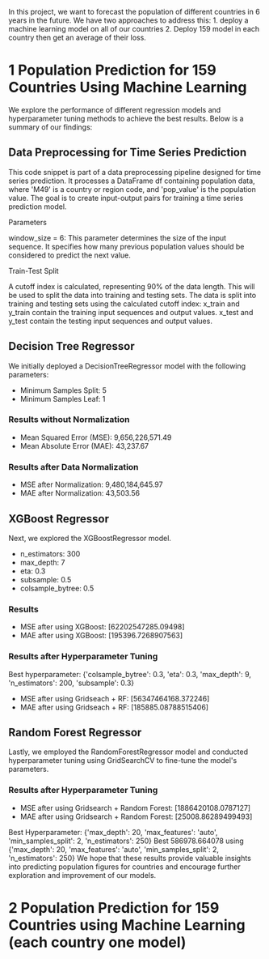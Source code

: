
In this project, we want to forecast the population of different countries in 6 years in the future. We have two approaches to address this: 1. deploy a machine learning model on all of our countries
2. Deploy 159 model in each country then get an average of their loss.
 
# 1 Population Prediction for 159 Countries Using Machine Learning

 We explore the performance of different regression models and hyperparameter tuning methods to achieve the best results. Below is a summary of our findings:
 ## Data Preprocessing for Time Series Prediction
This code snippet is part of a data preprocessing pipeline designed for time series prediction. It processes a DataFrame df containing population data, where 'M49' is a country or region code, and 'pop_value' is the population value. The goal is to create input-output pairs for training a time series prediction model.

Parameters

window_size = 6: This parameter determines the size of the input sequence. It specifies how many previous population values should be considered to predict the next value.

Train-Test Split

A cutoff index is calculated, representing 90% of the data length. This will be used to split the data into training and testing sets.
The data is split into training and testing sets using the calculated cutoff index:
x_train and y_train contain the training input sequences and output values.
x_test and y_test contain the testing input sequences and output values.

## Decision Tree Regressor

We initially deployed a DecisionTreeRegressor model with the following parameters:

- Minimum Samples Split: 5
- Minimum Samples Leaf: 1

### Results without Normalization
- Mean Squared Error (MSE): 9,656,226,571.49
- Mean Absolute Error (MAE): 43,237.67

### Results after Data Normalization
- MSE after Normalization: 9,480,184,645.97
- MAE after Normalization: 43,503.56

## XGBoost Regressor

Next, we explored the XGBoostRegressor model.
- n_estimators: 300
- max_depth: 7
- eta: 0.3
- subsample: 0.5
- colsample_bytree: 0.5

### Results 
- MSE after using XGBoost: [62202547285.09498]
- MAE after using XGBoost: [195396.7268907563]

### Results after Hyperparameter Tuning
Best hyperparameter:  {'colsample_bytree': 0.3, 'eta': 0.3, 'max_depth': 9, 'n_estimators': 200, 'subsample': 0.3}

- MSE after using Gridseach + RF: [56347464168.372246]
- MAE after using Gridseach + RF: [185885.08788515406]


## Random Forest Regressor

Lastly, we employed the RandomForestRegressor model and conducted hyperparameter tuning using GridSearchCV to fine-tune the model's parameters.

### Results after Hyperparameter Tuning
- MSE after using Gridsearch + Random Forest: [1886420108.0787127]
- MAE after using Gridsearch + Random Forest: [25008.86289499493]

Best Hyperparameter:  {'max_depth': 20, 'max_features': 'auto', 'min_samples_split': 2, 'n_estimators': 250}
Best 586978.664078 using {'max_depth': 20, 'max_features': 'auto', 'min_samples_split': 2, 'n_estimators': 250}
We hope that these results provide valuable insights into predicting population figures for countries and encourage further exploration and improvement of our models.

# 2 Population Prediction for 159 Countries using Machine Learning (each country one model)

  
